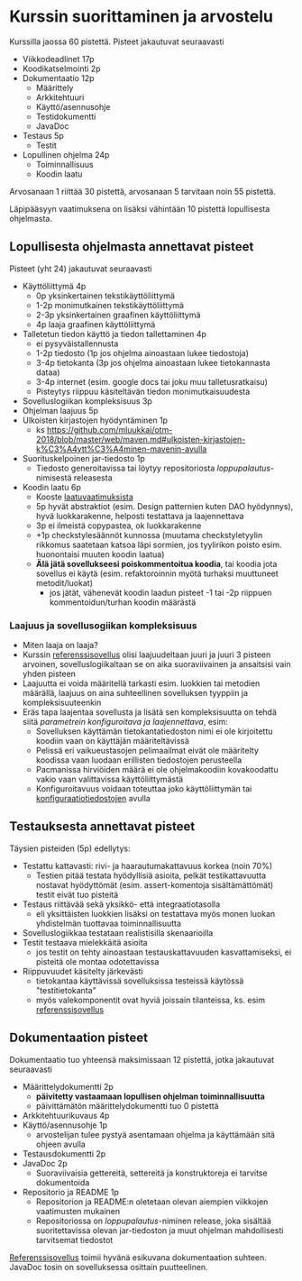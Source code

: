 # Kurssin suorittaminen ja arvostelu

Kurssilla jaossa 60 pistettä. Pisteet jakautuvat seuraavasti

- Viikkodeadlinet 17p
- Koodikatselmointi 2p
- Dokumentaatio	12p   
  - Määrittely		
  - Arkkitehtuuri		
  - Käyttö/asennusohje	
  - Testidokumentti	
  - JavaDoc	
- Testaus	5p	
  - Testit			
- Lopullinen ohjelma 24p
  - Toiminnallisuus		
  - Koodin laatu 		

Arvosanaan 1 riittää 30 pistettä, arvosanaan 5 tarvitaan noin 55 pistettä.

Läpipääsyyn vaatimuksena on lisäksi vähintään 10 pistettä lopullisesta ohjelmasta.

## Lopullisesta ohjelmasta annettavat pisteet

Pisteet (yht 24) jakautuvat seuraavasti
- Käyttöliittymä 4p
  - 0p yksinkertainen tekstikäyttöliittymä
  - 1-2p monimutkainen tekstikäyttöliittymä
  - 2-3p yksinkertainen graafinen käyttöliittymä
  - 4p laaja graafinen käyttöliittymä
- Talletetun tiedon käyttö ja tiedon tallettaminen 4p
  -	ei pysyväistallennusta
  - 1-2p tiedosto (1p jos ohjelma ainoastaan lukee tiedostoja)
  - 3-4p tietokanta (3p jos ohjelma ainoastaan lukee tietokannasta dataa)
  - 3-4p internet (esim. google docs tai joku muu talletusratkaisu)
  - Pisteytys riippuu käsiteltävän tiedon monimutkaisuudesta
- Sovelluslogiikan kompleksisuus 3p
- Ohjelman laajuus 5p
- Ulkoisten kirjastojen hyödyntäminen 1p
  - ks https://github.com/mluukkai/otm-2018/blob/master/web/maven.md#ulkoisten-kirjastojen-k%C3%A4ytt%C3%A4minen-mavenin-avulla
- Suorituskelpoinen jar-tiedosto 1p
  - Tiedosto generoitavissa tai löytyy repositoriosta _loppupalautus_-nimisestä releasesta
- Koodin laatu 6p
  - Kooste [laatuvaatimuksista](https://github.com/mluukkai/otm-2018/blob/master/web/koodin_laatuvaatimukset.md)
  - 5p hyvät abstraktiot (esim. Design patternien kuten DAO hyödynnys), hyvä luokkarakenne, helposti testattava ja laajennettava
  - 3p ei ilmeistä copypastea, ok luokkarakenne
  - +1p checkstylesäännöt kunnossa (muutama checkstyletyylin rikkomus saatetaan katsoa läpi sormien, jos tyylirikon poisto esim. huonontaisi muuten koodin laatua)
  - **Älä jätä sovellukseesi poiskommentoitua koodia**, tai koodia jota sovellus ei käytä (esim. refaktoroinnin myötä turhaksi muuttuneet metodit/luokat)
    - jos jätät, vähenevät koodin laadun pisteet -1 tai -2p riippuen kommentoidun/turhan koodin määrästä

### Laajuus ja sovellusogiikan kompleksisuus

- Miten laaja on laaja?
- Kurssin [referenssisovellus](https://github.com/mluukkai/OtmTodoApp) olisi laajuudeltaan juuri ja juuri 3 pisteen arvoinen, sovelluslogiikaltaan se on aika suoraviivainen ja ansaitsisi vain yhden pisteen
- Laajuutta ei voida määritellä tarkasti esim. luokkien tai metodien määrällä, laajuus on aina suhteellinen sovelluksen tyyppiin ja kompleksisuuteenkin
- Eräs tapa laajentaa sovellusta ja lisätä sen kompleksisuutta on tehdä siitä _parametrein konfiguroitava ja laajennettava_, esim:
  - Sovelluksen käyttämän tietokantatiedoston nimi ei ole kirjoitettu koodiin vaan on käyttäjän määriteltävissä
  - Pelissä eri vaikueustasojen pelimaailmat eivät ole määritelty koodissa vaan luodaan erillisten tiedostojen perusteella
  - Pacmanissa hirviöiden määrä ei ole ohjelmakoodiin kovakoodattu vakio vaan valittavissa käyttöliittymästä
  - Konfiguroitavuus voidaan toteuttaa joko käyttöliittymän tai [konfiguraatiotiedostojen](https://github.com/mluukkai/otm-2018/blob/master/web/java.md#sovelluksen-konfiguraatiot) avulla
  
  
## Testauksesta annettavat pisteet

Täysien pisteiden (5p) edellytys:
- Testattu kattavasti: rivi- ja haarautumakattavuus korkea (noin 70%)
  - Testien pitää testata hyödyllisiä asioita, pelkät testikattavuutta nostavat hyödyttömät (esim. assert-komentoja sisältämättömät) testit eivät tuo pisteitä
- Testaus riittävää sekä yksikkö- että integraatiotasolla
  - eli yksittäisten luokkien lisäksi on testattava myös monen luokan yhdistelmän tuottavaa toiminnallisuutta 
- Sovelluslogiikkaa testataan realistisilla skenaarioilla
- Testit testaava mielekkäitä asioita
  - jos testit on tehty ainoastaan testauskattavuuden kasvattamiseksi, ei pisteitä ole montaa odotettavissa
- Riippuvuudet käsitelty järkevästi
  - tietokantaa käyttävissä sovelluksissa testeissä käytössä "testitietokanta"
  - myös valekomponentit ovat hyviä joissain tilanteissa, ks. esim [referenssisovellus](https://github.com/mluukkai/OtmTodoApp/blob/master/src/test/java/todoapp/domain/TodoServiceUserTest.java#L8)

## Dokumentaation pisteet

Dokumentaatio tuo yhteensä maksimissaan 12 pistettä, jotka jakautuvat seuraavasti

- Määrittelydokumentti 2p
  - **päivitetty vastaamaan lopullisen ohjelman toiminnallisuutta**
  - päivittämätön määrittelydokumentti tuo 0 pistettä
- Arkkitehtuurikuvaus 4p
- Käyttö/asennusohje 1p
  - arvostelijan tulee pystyä asentamaan ohjelma ja käyttämään sitä ohjeen avulla
- Testausdokumentti 2p
- JavaDoc 2p
  - Suoraviivaisia gettereitä, settereitä ja konstruktoreja ei tarvitse dokumentoida
- Repositorio ja README 1p
  - Repositorion ja README:n oletetaan olevan aiempien viikkojen vaatimusten mukainen
  - Repositoriossa on _loppupalautus_-niminen release, joka sisältää suoritettavissa olevan jar-tiedoston ja muut ohjelman mahdollisesti tarvitsemat tiedostot

[Referenssisovellus](https://github.com/mluukkai/OtmTodoApp) toimii hyvänä esikuvana dokumentaation suhteen. JavaDoc tosin on sovelluksessa osittain puutteelinen.
